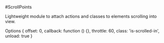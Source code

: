 #ScrollPoints

Lightweight module to attach actions and classes to elements scrolling into view.

Options
    {
        offset: 0,
        callback: function () {},
        throttle: 60,
        class: 'is-scrolled-in',
        unload: true
    }